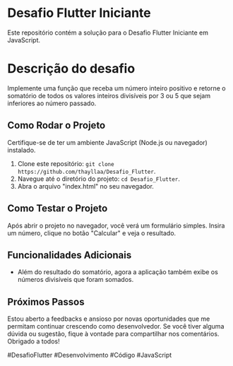 # Desafio Flutter Iniciante
Este repositório contém a solução para o Desafio Flutter Iniciante em JavaScript.

# Descrição do desafio
Implemente uma função que receba um número inteiro positivo e retorne o somatório de todos os valores inteiros divisíveis por 3 ou 5 que sejam inferiores ao número passado.

## Como Rodar o Projeto
Certifique-se de ter um ambiente JavaScript (Node.js ou navegador) instalado.
1. Clone este repositório: `git clone https://github.com/thayllaa/Desafio_Flutter`.
2. Navegue até o diretório do projeto: `cd Desafio_Flutter`.
3. Abra o arquivo "index.html" no seu navegador.

## Como Testar o Projeto
Após abrir o projeto no navegador, você verá um formulário simples. Insira um número, clique no botão "Calcular" e veja o resultado.

## Funcionalidades Adicionais
- Além do resultado do somatório, agora a aplicação também exibe os números divisíveis que foram somados.

## Próximos Passos
Estou aberto a feedbacks e ansioso por novas oportunidades que me permitam continuar crescendo como desenvolvedor.
Se você tiver alguma dúvida ou sugestão, fique à vontade para compartilhar nos comentários. Obrigado a todos!

#DesafioFlutter #Desenvolvimento #Código #JavaScript